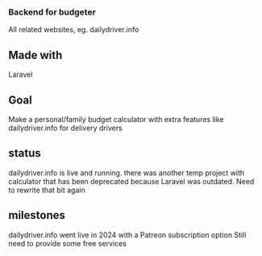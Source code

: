 ### Backend for budgeter
All related websites, eg. dailydriver.info

## Made with
Laravel

## Goal
Make a personal/family budget calculator with extra features 
like dailydriver.info for delivery drivers

## status
dailydriver.info is live and running. 
there was another temp project with calculator that has been deprecated because
Laravel was outdated. Need to rewrite that bit again

## milestones
dailydriver.info went live in 2024 with a Patreon subscription option
Still need to provide some free services